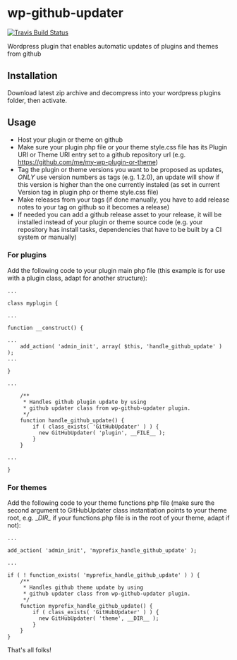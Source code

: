 # wp-github-updater
[![Travis Build Status](https://img.shields.io/travis/medfreeman/wp-github-updater.svg?label=build)](https://travis-ci.org/medfreeman/wp-github-updater)

Wordpress plugin that enables automatic updates of plugins and themes from github

## Installation
Download latest zip archive and decompress into your wordpress plugins folder, then activate.

## Usage
- Host your plugin or theme on github
- Make sure your plugin php file or your theme style.css file has its Plugin URI or Theme URI entry set to a github repository url (e.g. https://github.com/me/my-wp-plugin-or-theme)
- Tag the plugin or theme versions you want to be proposed as updates, *ONLY* use version numbers as tags (e.g. 1.2.0), an update will show if this version is higher than the one currently instaled (as set in current Version tag in plugin php or theme style.css file)
- Make releases from your tags (if done manually, you have to add release notes to your tag on github so it becomes a release)
- If needed you can add a github release asset to your release, it will be installed instead of your plugin or theme source code (e.g. your repository has install tasks, dependencies that have to be built by a CI system or manually)

### For plugins

Add the following code to your plugin main php file (this example is for use with a plugin class, adapt for another structure):
````
...

class myplugin {

...

function __construct() {

...
    add_action( 'admin_init', array( $this, 'handle_github_update' ) );
...

}

...

	/**
	 * Handles github plugin update by using
	 * github updater class from wp-github-updater plugin.
	 */
	function handle_github_update() {
		if ( class_exists( 'GitHubUpdater' ) ) {
		  new GitHubUpdater( 'plugin', __FILE__ );
		}
	}
	
...

}
````

### For themes

Add the following code to your theme functions php file (make sure the second argument to GitHubUpdater class instantiation points to your theme root, e.g. \__DIR\__ if your functions.php file is in the root of your theme, adapt if not):
````
...

add_action( 'admin_init', 'myprefix_handle_github_update' );

...

if ( ! function_exists( 'myprefix_handle_github_update' ) ) {
	/**
	 * Handles github theme update by using
	 * github updater class from wp-github-updater plugin.
	 */
	function myprefix_handle_github_update() {
		if ( class_exists( 'GitHubUpdater' ) ) {
		  new GitHubUpdater( 'theme', __DIR__ );
		}
	}
}
````

That's all folks!
